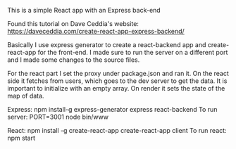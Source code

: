 This is a simple React app with an Express back-end

Found this tutorial on Dave Ceddia's website: https://daveceddia.com/create-react-app-express-backend/

Basically I use express generator to create a react-backend app and create-react-app for the front-end. I made sure to run the server on a different port and I made some changes to the source files.

For the react part I set the proxy under package.json and ran it. On the react side it fetches from users, which goes to the dev server to get the data. It is important to initialize with an empty array. On render it sets the state of the map of data.

Express:
  npm install-g express-generator
  express react-backend
  To run server: PORT=3001 node bin/www
  
React:
  npm install -g create-react-app
  create-react-app client
  To run react: npm start
